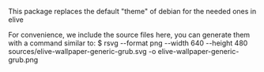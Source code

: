 This package replaces the default "theme" of debian for the needed ones in elive

For convenience, we include the source files here, you can generate them with a command similar to:
$ rsvg --format png --width 640 --height 480 sources/elive-wallpaper-generic-grub.svg -o elive-wallpaper-generic-grub.png
